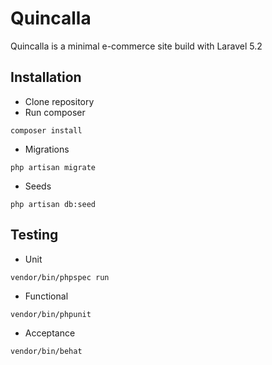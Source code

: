 # Quincalla

Quincalla is a minimal e-commerce site build with Laravel 5.2

## Installation

- Clone repository
- Run composer
```
composer install
```
- Migrations
```
php artisan migrate
```
- Seeds
```
php artisan db:seed
```

## Testing

- Unit
```
vendor/bin/phpspec run
```
- Functional
```
vendor/bin/phpunit
```
- Acceptance
```
vendor/bin/behat
```

